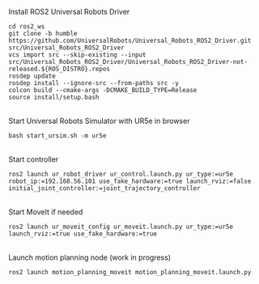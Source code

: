 Install ROS2 Universal Robots Driver
```
cd ros2_ws
git clone -b humble https://github.com/UniversalRobots/Universal_Robots_ROS2_Driver.git src/Universal_Robots_ROS2_Driver
vcs import src --skip-existing --input src/Universal_Robots_ROS2_Driver/Universal_Robots_ROS2_Driver-not-released.${ROS_DISTRO}.repos
rosdep update
rosdep install --ignore-src --from-paths src -y
colcon build --cmake-args -DCMAKE_BUILD_TYPE=Release
source install/setup.bash
```
\
Start Universal Robots Simulator with UR5e in browser
```
bash start_ursim.sh -m ur5e
```
\
Start controller
```
ros2 launch ur_robot_driver ur_control.launch.py ur_type:=ur5e robot_ip:=192.168.56.101 use_fake_hardware:=true launch_rviz:=false initial_joint_controller:=joint_trajectory_controller
```
\
Start MoveIt if needed
```
ros2 launch ur_moveit_config ur_moveit.launch.py ur_type:=ur5e launch_rviz:=true use_fake_hardware:=true
```
\
Launch motion planning node (work in progress)
```
ros2 launch motion_planning_moveit motion_planning_moveit.launch.py
```